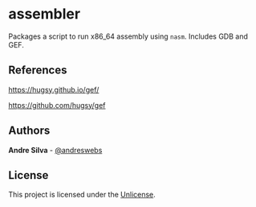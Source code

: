 # assembler

Packages a script to run x86_64 assembly using `nasm`. Includes GDB and GEF.

## References

<https://hugsy.github.io/gef/>

<https://github.com/hugsy/gef>

## Authors

**Andre Silva** - [@andreswebs](https://github.com/andreswebs)

## License

This project is licensed under the [Unlicense](UNLICENSE.md).
